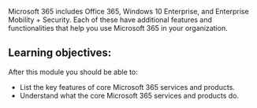 Microsoft 365 includes Office 365, Windows 10 Enterprise, and Enterprise Mobility + Security. Each of these have additional features and functionalities that help you use Microsoft 365 in your organization.

## Learning objectives: 

After this module you should be able to:

- List the key features of core Microsoft 365 services and products.
- Understand what the core Microsoft 365 services and products do.

